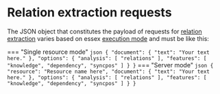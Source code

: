 # Relation extraction requests

The JSON object that constitutes the payload of requests for [relation extraction](../../../guide/relation-extraction/index.md) varies based on essex [execution mode](../../../setup-run/index.md#execution) and must be like this:

=== "Single resource mode"
	``` json
	{
		"document": {
			"text": "Your text here."
		},
		"options": {
			"analysis": [
				"relations"
			],
			"features": [
				"knowledge",
				"dependency",
				"syncpos"
			]
		}
	}
	```
=== "Server mode"
	``` json
	{
		"resource": "Resource name here",
		"document": {
			"text": "Your text here."
		},
		"options": {
			"analysis": [
				"relations"
			],
			"features": [
				"knowledge",
				"dependency",
				"syncpos"
			]
		}
	}
	```

